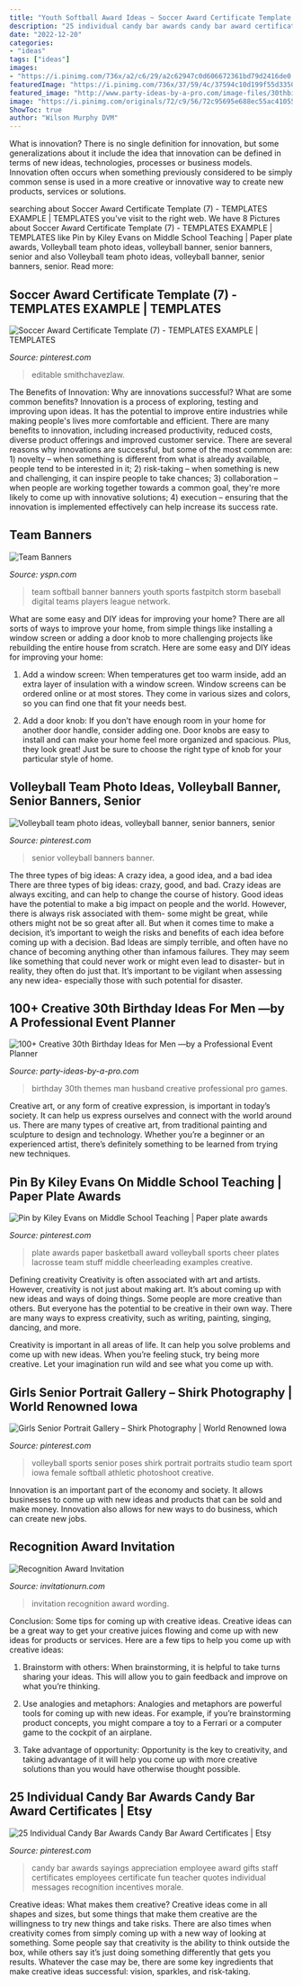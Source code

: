 ```yaml
---
title: "Youth Softball Award Ideas ~ Soccer Award Certificate Template (7)"
description: "25 individual candy bar awards candy bar award certificates"
date: "2022-12-20"
categories:
- "ideas"
tags: ["ideas"]
images:
- "https://i.pinimg.com/736x/a2/c6/29/a2c62947c0d606672361bd79d2416de0.jpg"
featuredImage: "https://i.pinimg.com/736x/37/59/4c/37594c10d199f55d335066aac4453616.jpg"
featured_image: "http://www.party-ideas-by-a-pro.com/image-files/30thbirthdayideasformen.jpg"
image: "https://i.pinimg.com/originals/72/c9/56/72c95695e688ec55ac41055e5676b1cd.jpg"
ShowToc: true
author: "Wilson Murphy DVM"
---
```



What is innovation?
There is no single definition for innovation, but some generalizations about it include the idea that innovation can be defined in terms of new ideas, technologies, processes or business models. Innovation often occurs when something previously considered to be simply common sense is used in a more creative or innovative way to create new products, services or solutions.

	

		
searching about Soccer Award Certificate Template (7) - TEMPLATES EXAMPLE | TEMPLATES you've visit to the right web. We have 8 Pictures about Soccer Award Certificate Template (7) - TEMPLATES EXAMPLE | TEMPLATES like Pin by Kiley Evans on Middle School Teaching | Paper plate awards, Volleyball team photo ideas, volleyball banner, senior banners, senior and also Volleyball team photo ideas, volleyball banner, senior banners, senior. Read more:
		
    
## Soccer Award Certificate Template (7) - TEMPLATES EXAMPLE | TEMPLATES

<img loading=lazy src="https://i.pinimg.com/736x/a2/c6/29/a2c62947c0d606672361bd79d2416de0.jpg" onerror="this.onerror=null;this.src='https://tse1.mm.bing.net/th?id=OIP.10Xv-NM3ai8Q1MTZh5XGIwHaF7&amp;pid=15.1';" alt="Soccer Award Certificate Template (7) - TEMPLATES EXAMPLE | TEMPLATES">

_Source: pinterest.com_

>editable smithchavezlaw. 

	

The Benefits of Innovation: Why are innovations successful? What are some common benefits?
Innovation is a process of exploring, testing and improving upon ideas. It has the potential to improve entire industries while making people's lives more comfortable and efficient. There are many benefits to innovation, including increased productivity, reduced costs, diverse product offerings and improved customer service.
There are several reasons why innovations are successful, but some of the most common are: 1) novelty – when something is different from what is already available, people tend to be interested in it; 2) risk-taking – when something is new and challenging, it can inspire people to take chances; 3) collaboration – when people are working together towards a common goal, they're more likely to come up with innovative solutions; 4) execution – ensuring that the innovation is implemented effectively can help increase its success rate.

    
## Team Banners

<img loading=lazy src="https://cdn4.sportngin.com/attachments/photo/2701/8077/Storm_medium.jpg" onerror="this.onerror=null;this.src='https://tse3.mm.bing.net/th?id=OIP.5_qQGupI5yaDKG3xHVz-ZgHaDy&amp;pid=15.1';" alt="Team Banners">

_Source: yspn.com_

>team softball banner banners youth sports fastpitch storm baseball digital teams players league network. 

	

What are some easy and DIY ideas for improving your home?
There are all sorts of ways to improve your home, from simple things like installing a window screen or adding a door knob to more challenging projects like rebuilding the entire house from scratch. Here are some easy and DIY ideas for improving your home: 
1. Add a window screen: When temperatures get too warm inside, add an extra layer of insulation with a window screen. Window screens can be ordered online or at most stores. They come in various sizes and colors, so you can find one that fit your needs best.

2. Add a door knob: If you don’t have enough room in your home for another door handle, consider adding one. Door knobs are easy to install and can make your home feel more organized and spacious. Plus, they look great! Just be sure to choose the right type of knob for your particular style of home.

    
## Volleyball Team Photo Ideas, Volleyball Banner, Senior Banners, Senior

<img loading=lazy src="https://i.pinimg.com/736x/37/59/4c/37594c10d199f55d335066aac4453616.jpg" onerror="this.onerror=null;this.src='https://tse4.mm.bing.net/th?id=OIP.8YBge0aJogLcngvELOpC7gHaMW&amp;pid=15.1';" alt="Volleyball team photo ideas, volleyball banner, senior banners, senior">

_Source: pinterest.com_

>senior volleyball banners banner. 

	

The three types of big ideas: A crazy idea, a good idea, and a bad idea
There are three types of big ideas: crazy, good, and bad. Crazy ideas are always exciting, and can help to change the course of history. Good ideas have the potential to make a big impact on people and the world. However, there is always risk associated with them- some might be great, while others might not be so great after all. But when it comes time to make a decision, it’s important to weigh the risks and benefits of each idea before coming up with a decision.
Bad Ideas are simply terrible, and often have no chance of becoming anything other than infamous failures. They may seem like something that could never work or might even lead to disaster- but in reality, they often do just that. It’s important to be vigilant when assessing any new idea- especially those with such potential for disaster.

    
## 100+ Creative 30th Birthday Ideas For Men —by A Professional Event Planner

<img loading=lazy src="http://www.party-ideas-by-a-pro.com/image-files/30thbirthdayideasformen.jpg" onerror="this.onerror=null;this.src='https://tse2.mm.bing.net/th?id=OIP._1g_hZCmXaQT887NIFF55wHaHa&amp;pid=15.1';" alt="100+ Creative 30th Birthday Ideas for Men —by a Professional Event Planner">

_Source: party-ideas-by-a-pro.com_

>birthday 30th themes man husband creative professional pro games. 

	

Creative art, or any form of creative expression, is important in today’s society. It can help us express ourselves and connect with the world around us. There are many types of creative art, from traditional painting and sculpture to design and technology. Whether you’re a beginner or an experienced artist, there’s definitely something to be learned from trying new techniques.

    
## Pin By Kiley Evans On Middle School Teaching | Paper Plate Awards

<img loading=lazy src="https://i.pinimg.com/736x/30/f9/f3/30f9f3b7743b80a020d8d92eabec4c6f--middle-school.jpg" onerror="this.onerror=null;this.src='https://tse4.mm.bing.net/th?id=OIP.cqg7ZUeflwcFrAt_rb4HwgHaFi&amp;pid=15.1';" alt="Pin by Kiley Evans on Middle School Teaching | Paper plate awards">

_Source: pinterest.com_

>plate awards paper basketball award volleyball sports cheer plates lacrosse team stuff middle cheerleading examples creative. 

	

Defining creativity
Creativity is often associated with art and artists. However, creativity is not just about making art. It’s about coming up with new ideas and ways of doing things.
Some people are more creative than others. But everyone has the potential to be creative in their own way. There are many ways to express creativity, such as writing, painting, singing, dancing, and more.

Creativity is important in all areas of life. It can help you solve problems and come up with new ideas. When you’re feeling stuck, try being more creative. Let your imagination run wild and see what you come up with.

    
## Girls Senior Portrait Gallery – Shirk Photography | World Renowned Iowa

<img loading=lazy src="https://i.pinimg.com/originals/72/c9/56/72c95695e688ec55ac41055e5676b1cd.jpg" onerror="this.onerror=null;this.src='https://tse1.mm.bing.net/th?id=OIP.5eAGUyZrq2ubHYMIwKiDDwHaLG&amp;pid=15.1';" alt="Girls Senior Portrait Gallery – Shirk Photography | World Renowned Iowa">

_Source: pinterest.com_

>volleyball sports senior poses shirk portrait portraits studio team sport iowa female softball athletic photoshoot creative. 

	

Innovation is an important part of the economy and society. It allows businesses to come up with new ideas and products that can be sold and make money. Innovation also allows for new ways to do business, which can create new jobs.

    
## Recognition Award Invitation

<img loading=lazy src="https://www.invitationurn.com/wp-content/uploads/2016/08/award_recognition_invitation_wording.jpg" onerror="this.onerror=null;this.src='https://tse3.mm.bing.net/th?id=OIP.NUSrAHFqZR5CChsWIGPHAgHaKA&amp;pid=15.1';" alt="Recognition Award Invitation">

_Source: invitationurn.com_

>invitation recognition award wording. 

	

Conclusion: Some tips for coming up with creative ideas.
Creative ideas can be a great way to get your creative juices flowing and come up with new ideas for products or services. Here are a few tips to help you come up with creative ideas:
1. Brainstorm with others: When brainstorming, it is helpful to take turns sharing your ideas. This will allow you to gain feedback and improve on what you’re thinking.

2. Use analogies and metaphors: Analogies and metaphors are powerful tools for coming up with new ideas. For example, if you’re brainstorming product concepts, you might compare a toy to a Ferrari or a computer game to the cockpit of an airplane.

3. Take advantage of opportunity: Opportunity is the key to creativity, and taking advantage of it will help you come up with more creative solutions than you would have otherwise thought possible.

    
## 25 Individual Candy Bar Awards Candy Bar Award Certificates | Etsy

<img loading=lazy src="https://i.pinimg.com/736x/cd/aa/54/cdaa54e9ba493c05927e7ad0657cd032.jpg" onerror="this.onerror=null;this.src='https://tse2.mm.bing.net/th?id=OIP.tPLdXi9mTiKL3DNpir1f8wHaOI&amp;pid=15.1';" alt="25 Individual Candy Bar Awards Candy Bar Award Certificates | Etsy">

_Source: pinterest.com_

>candy bar awards sayings appreciation employee award gifts staff certificates employees certificate fun teacher quotes individual messages recognition incentives morale. 

	

Creative ideas: What makes them creative?
Creative ideas come in all shapes and sizes, but some things that make them creative are the willingness to try new things and take risks. There are also times when creativity comes from simply coming up with a new way of looking at something. Some people say that creativity is the ability to think outside the box, while others say it’s just doing something differently that gets you results. Whatever the case may be, there are some key ingredients that make creative ideas successful: vision, sparkles, and risk-taking.

